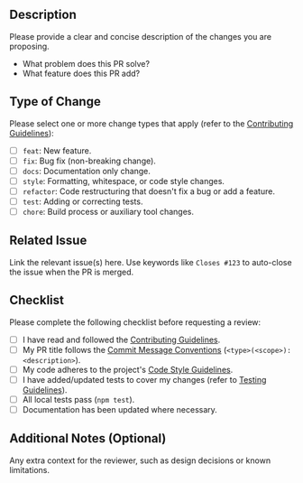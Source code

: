 ## Description

Please provide a clear and concise description of the changes you are proposing.

- What problem does this PR solve?
- What feature does this PR add?

## Type of Change

Please select one or more change types that apply (refer to the [Contributing Guidelines](CONTRIBUTING.md#commit-message-conventions)):

- [ ] `feat`: New feature.
- [ ] `fix`: Bug fix (non-breaking change).
- [ ] `docs`: Documentation only change.
- [ ] `style`: Formatting, whitespace, or code style changes.
- [ ] `refactor`: Code restructuring that doesn't fix a bug or add a feature.
- [ ] `test`: Adding or correcting tests.
- [ ] `chore`: Build process or auxiliary tool changes.

## Related Issue

Link the relevant issue(s) here. Use keywords like `Closes #123` to auto-close the issue when the PR is merged.

## Checklist

Please complete the following checklist before requesting a review:

- [ ] I have read and followed the [Contributing Guidelines](CONTRIBUTING.md).
- [ ] My PR title follows the [Commit Message Conventions](CONTRIBUTING.md#commit-message-conventions) (`<type>(<scope>): <description>`).
- [ ] My code adheres to the project's [Code Style Guidelines](CONTRIBUTING.md#code-style-guidelines).
- [ ] I have added/updated tests to cover my changes (refer to [Testing Guidelines](CONTRIBUTING.md#testing-guidelines)).
- [ ] All local tests pass (`npm test`).
- [ ] Documentation has been updated where necessary.

## Additional Notes (Optional)

Any extra context for the reviewer, such as design decisions or known limitations.
